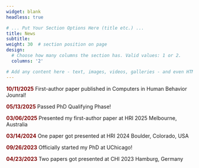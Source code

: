 ```yaml
---
widget: blank
headless: true

# ... Put Your Section Options Here (title etc.) ...
title: News
subtitle:
weight: 30  # section position on page
design:
  # Choose how many columns the section has. Valid values: 1 or 2.
  columns: '2'

# Add any content here - text, images, videos, galleries - and even HTML code!
---
```

<p><b style="color:maroon;">10/11/2025</b> First-author paper published in Computers in Human Behavior Jounral!</p>
<p><b style="color:maroon;">05/13/2025</b> Passed PhD Qualifying Phase!</p>
<p><b style="color:maroon;">03/06/2025</b> Presented my first-author paper at HRI 2025 Melbourne, Australia</p>
<p><b style="color:maroon;">03/14/2024</b> One paper got presented at HRI 2024 Boulder, Colorado, USA</p>
<p><b style="color:maroon;">09/26/2023</b> Officially started my PhD at UChicago!</p>
<p><b style="color:maroon;">04/23/2023</b> Two papers got presented at CHI 2023 Hamburg, Germany</p>


